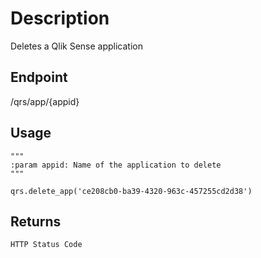 # Description
Deletes a Qlik Sense application

## Endpoint
/qrs/app/{appid}

## Usage
```
"""
:param appid: Name of the application to delete
"""

qrs.delete_app('ce208cb0-ba39-4320-963c-457255cd2d38')
```
## Returns
```
HTTP Status Code
```
